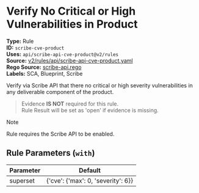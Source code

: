 # Verify No Critical or High Vulnerabilities in Product  
**Type:** Rule  
**ID:** `scribe-cve-product`  
**Uses:** `api/scribe-api-cve-product@v2/rules`  
**Source:** [v2/rules/api/scribe-api-cve-product.yaml](https://github.com/scribe-public/sample-policies/v2/rules/api/scribe-api-cve-product.yaml)  
**Rego Source:** [scribe-api.rego](https://github.com/scribe-public/sample-policies/v2/rules/api/scribe-api.rego)  
**Labels:** SCA, Blueprint, Scribe  

Verify via Scribe API that there no critical or high severity vulnerabilities in any deliverable component of the product.

> Evidence **IS NOT** required for this rule.  
> Rule Result will be set as 'open' if evidence is missing.  


> [!NOTE]  
> Rule requires the Scribe API to be enabled.  



## Rule Parameters (`with`)  
| Parameter | Default |
|-----------|---------|
| superset | {'cve': {'max': 0, 'severity': 6}} |
